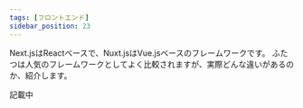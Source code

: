 ```yaml
---
tags: [フロントエンド]
sidebar_position: 23
---
```


Next.jsはReactベースで、Nuxt.jsはVue.jsベースのフレームワークです。
ふたつは人気のフレームワークとしてよく比較されますが、実際どんな違いがあるのか、紹介します。

記載中